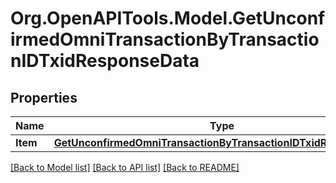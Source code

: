 # Org.OpenAPITools.Model.GetUnconfirmedOmniTransactionByTransactionIDTxidResponseData

## Properties

Name | Type | Description | Notes
------------ | ------------- | ------------- | -------------
**Item** | [**GetUnconfirmedOmniTransactionByTransactionIDTxidResponseItem**](GetUnconfirmedOmniTransactionByTransactionIDTxidResponseItem.md) |  | 

[[Back to Model list]](../README.md#documentation-for-models) [[Back to API list]](../README.md#documentation-for-api-endpoints) [[Back to README]](../README.md)

